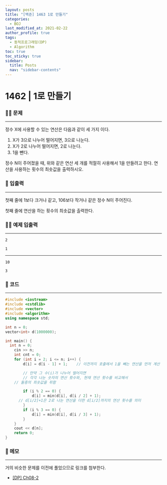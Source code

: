 ```yaml
---
layout: posts
title: "[백준] 1463 1로 만들기"
categories:
  - BOJ
last_modified_at: 2021-02-22
author_profile: true
tags:
  - 동적프로그래밍(DP)
  - Algorithm
toc: true
toc_sticky: true
sidebar:
  title: Posts
  nav: "sidebar-contents"
---
```


# 1462 | 1로 만들기


### 🙋‍♀️ 문제

-----

정수 X에 사용할 수 있는 연산은 다음과 같이 세 가지 이다.

1. X가 3으로 나누어 떨어지면, 3으로 나눈다.
2. X가 2로 나누어 떨어지면, 2로 나눈다.
3. 1을 뺀다.

정수 N이 주어졌을 때, 위와 같은 연산 세 개를 적절히 사용해서 1을 만들려고 한다. 연산을 사용하는 횟수의 최솟값을 출력하시오.

### 🙌 입출력

-----

첫째 줄에 1보다 크거나 같고, 106보다 작거나 같은 정수 N이 주어진다.

첫째 줄에 연산을 하는 횟수의 최솟값을 출력한다.

### 🙋‍♂️ 예제 입출력

-----

```
2
```

```
1
```

-----

```
10
```

```
3
```

### 🚀 코드

-----

```c++
#include <iostream>
#include <cstdlib>
#include <vector>
#include <algorithm>
using namespace std;

int n = 0;
vector<int> d(1000000);

int main() {
  int n = 0;
	cin >> n;
	int cnt = 0;
	for (int i = 2; i <= n; i++) {
		d[i] = d[i - 1] + 1; 	// 이전까지 호출에서 1을 빼는 연산을 먼저 계산

		// 만약 그 수(i)가 나누어 떨어지면
		// 각각 나눈 숫자의 연산 횟수와, 현재 연산 횟수를 비교해서
    // 둘중의 최솟값을 취함

		if (i % 2 == 0) {
			d[i] = min(d[i], d[i / 2] + 1);
      // d[i/2]+1은 2로 나눈 연산을 더한 d[i/2]까지의 연산 횟수를 의미
		}
		if (i % 3 == 0) {
			d[i] = min(d[i], d[i / 3] + 1);
		}
	}
	cout << d[n];
	return 0;
}
```

### 🌠 메모

-----

거의 비슷한 문제를 이전에 풀었으므로 링크를 첨부한다.
- <a href="https://jerimo.github.io/algorithm/codingtest/algorithm-08-2/">[DP] Ch08-2</a>
